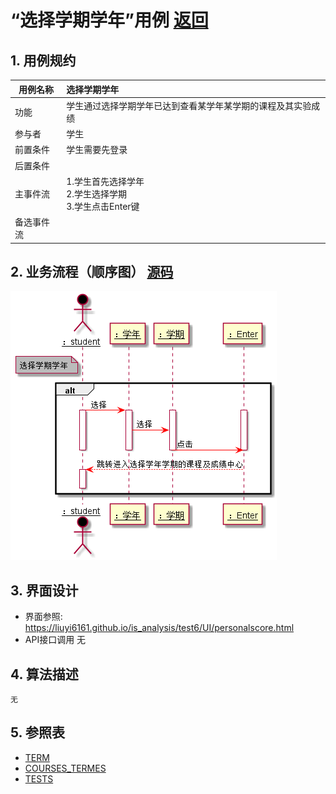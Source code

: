 # “选择学期学年”用例 [返回](../README.md)
## 1. 用例规约

|用例名称|选择学期学年|
|-------|:-------------|
|功能|学生通过选择学期学年已达到查看某学年某学期的课程及其实验成绩|
|参与者|学生|
|前置条件|学生需要先登录|
|后置条件| |
|主事件流| 1.学生首先选择学年<br>2.学生选择学期<br>3.学生点击Enter键|
|备选事件流| |

## 2. 业务流程（顺序图） [源码](../src/选择学期学年.puml)
![sequence1](../img/选择学期学年.png) 

## 3. 界面设计
- 界面参照: https://liuyi6161.github.io/is_analysis/test6/UI/personalscore.html
- API接口调用
    无

## 4. 算法描述
    无
    
## 5. 参照表
- [TERM](../dataBaseDesign.md/#TERM)
- [COURSES_TERMES](../dataBaseDesign.md/#COURSES_TERMES)
- [TESTS](../dataBaseDesign.md/#TESTS)
